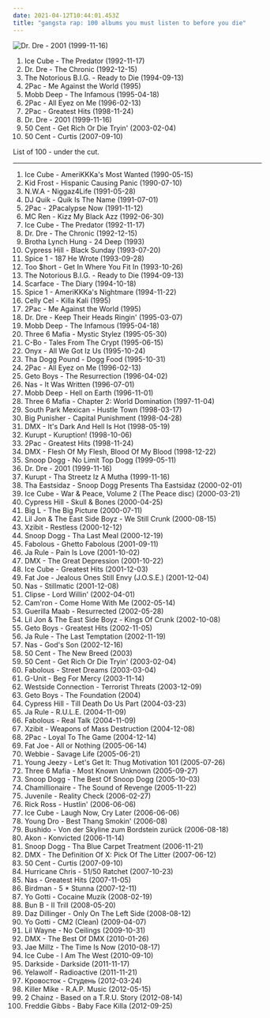 ```yaml
---
date: 2021-04-12T10:44:01.453Z
title: "gangsta rap: 100 albums you must listen to before you die"
---
```

![Dr. Dre - 2001 (1999-11-16)](http://coverartarchive.org/release/db4baedf-bfe1-4e04-b359-99761f1b3deb/8671147785-500.jpg "Dr. Dre - 2001 (1999-11-16)")
<ol class="albums">
<li data-cover="http://coverartarchive.org/release/c79b4651-0f84-4930-b95b-e41fb24274d5/13517018832-500.jpg" data-tags="gangsta rap, rap" role="button">Ice Cube - The Predator (1992-11-17)</li>
<li data-cover="http://coverartarchive.org/release/51088001-d00c-384f-a266-315fd3ee797a/6193413728-500.jpg" data-tags="gangsta rap, hip-hop" role="button">Dr. Dre - The Chronic (1992-12-15)</li>
<li data-cover="http://coverartarchive.org/release/f42fe7d8-fa5e-3ee5-9a83-456c8c663ed5/4383297751-500.jpg" data-tags="rap" role="button">The Notorious B.I.G. - Ready to Die (1994-09-13)</li>
<li data-cover="https://img.discogs.com/ElHcz0s3J9_H0hM7WkNLzOOdiNY=/fit-in/600x947/filters:strip_icc():format(jpeg):mode_rgb():quality(90)/discogs-images/R-6489166-1579715055-6679.jpeg.jpg" data-tags="2pac, rap, gangsta rap" role="button">2Pac - Me Against the World (1995)</li>
<li data-cover="http://coverartarchive.org/release/07e92711-51fe-4e80-97a3-be995b7f4119/4696863575-500.jpg" data-tags="hip-hop, rap" role="button">Mobb Deep - The Infamous (1995-04-18)</li>
<li data-cover="http://coverartarchive.org/release/8d2491b6-f77f-3ec2-9638-10c231663071/9390923312-500.jpg" data-tags="gangsta rap, hip-hop, 2pac, rap" role="button">2Pac - All Eyez on Me (1996-02-13)</li>
<li data-cover="https://img.discogs.com/CIw1B4aCFdudJV1Uq1LT9CZChD8=/fit-in/600x593/filters:strip_icc():format(jpeg):mode_rgb():quality(90)/discogs-images/R-3406323-1332179720.jpeg.jpg" data-tags="rap, 2pac" role="button">2Pac - Greatest Hits (1998-11-24)</li>
<li data-cover="http://coverartarchive.org/release/db4baedf-bfe1-4e04-b359-99761f1b3deb/8671147785-500.jpg" data-tags="hip-hop, rap, gangsta rap" role="button">Dr. Dre - 2001 (1999-11-16)</li>
<li data-cover="https://img.discogs.com/r_jMkyQ0urHTrJ-ochhEy-z5qbk=/fit-in/600x590/filters:strip_icc():format(jpeg):mode_rgb():quality(90)/discogs-images/R-7189287-1542925626-1490.jpeg.jpg" data-tags="rap, hip-hop, 50 cent" role="button">50 Cent - Get Rich Or Die Tryin' (2003-02-04)</li>
<li data-cover="http://coverartarchive.org/release/30449188-217a-306d-91ab-5e4c7b6720cc/15035519821-500.jpg" data-tags="gangsta rap, rap, 50 cent" role="button">50 Cent - Curtis (2007-09-10)</li>
</ol>
List of 100 - under the cut.
<!-- more -->

_________________

<ol class="albums">
<li data-cover="http://coverartarchive.org/release/a2c3b6a9-91ea-4e38-9d12-7590b76aab76/13313905422-500.jpg" data-tags="gangsta rap" role="button">
Ice Cube - AmeriKKKa's Most Wanted (1990-05-15)
</li>
<li data-cover="https://img.discogs.com/YLtxjqK_Lh5RrBz9iGD4LsurXJA=/fit-in/600x600/filters:strip_icc():format(jpeg):mode_rgb():quality(90)/discogs-images/R-597739-1396955161-1634.jpeg.jpg" data-tags="gangsta rap, latin hip hop" role="button">
Kid Frost - Hispanic Causing Panic (1990-07-10)
</li>
<li data-cover="http://coverartarchive.org/release/3f722f4f-94d3-4db1-9149-fdc787db10f1/14245327553-500.jpg" data-tags="gangsta rap" role="button">
N.W.A - Niggaz4Life (1991-05-28)
</li>
<li data-cover="http://coverartarchive.org/release/573ba363-1706-4820-92ef-a3552235c7da/24589797802-500.jpg" data-tags="gangsta rap, west coast rap" role="button">
DJ Quik - Quik Is The Name (1991-07-01)
</li>
<li data-cover="http://coverartarchive.org/release/7e39722c-500b-4e15-aa2b-805a0d1b74cf/3276227761-500.jpg" data-tags="gangsta rap" role="button">
2Pac - 2Pacalypse Now (1991-11-12)
</li>
<li data-cover="https://img.discogs.com/XvX9_Kx__SrkTiWRGAMlhTOEE_0=/fit-in/500x490/filters:strip_icc():format(jpeg):mode_rgb():quality(90)/discogs-images/R-225151-1177019002.jpeg.jpg" data-tags="rap, gangsta rap, hardcore hip-hop, west coast rap" role="button">
MC Ren - Kizz My Black Azz (1992-06-30)
</li>
<li data-cover="http://coverartarchive.org/release/c79b4651-0f84-4930-b95b-e41fb24274d5/13517018832-500.jpg" data-tags="gangsta rap, rap" role="button">
Ice Cube - The Predator (1992-11-17)
</li>
<li data-cover="http://coverartarchive.org/release/51088001-d00c-384f-a266-315fd3ee797a/6193413728-500.jpg" data-tags="gangsta rap, hip-hop" role="button">
Dr. Dre - The Chronic (1992-12-15)
</li>
<li data-cover="https://img.discogs.com/kVi4UKbgy0zT2tWVNFT3Kr-CnGA=/fit-in/600x598/filters:strip_icc():format(jpeg):mode_rgb():quality(90)/discogs-images/R-492190-1302215784.jpeg.jpg" data-tags="gangsta rap" role="button">
Brotha Lynch Hung - 24 Deep (1993)
</li>
<li data-cover="https://img.discogs.com/2GgQjIjcDb1eAQyuyx6IXw0Sf78=/fit-in/600x600/filters:strip_icc():format(jpeg):mode_rgb():quality(90)/discogs-images/R-16516737-1608227995-7003.jpeg.jpg" data-tags="hip-hop, rap" role="button">
Cypress Hill - Black Sunday (1993-07-20)
</li>
<li data-cover="http://coverartarchive.org/release/ad4bfef3-3a8f-4dda-8d0f-56d39e35a654/22381675096-500.jpg" data-tags="gangsta rap" role="button">
Spice 1 - 187 He Wrote (1993-09-28)
</li>
<li data-cover="http://coverartarchive.org/release/3ea2a089-2c7b-4da3-b676-d87ba24fa867/2312470572-500.jpg" data-tags="bay area" role="button">
Too $hort - Get In Where You Fit In (1993-10-26)
</li>
<li data-cover="http://coverartarchive.org/release/f42fe7d8-fa5e-3ee5-9a83-456c8c663ed5/4383297751-500.jpg" data-tags="rap" role="button">
The Notorious B.I.G. - Ready to Die (1994-09-13)
</li>
<li data-cover="http://coverartarchive.org/release/6336ee8c-067b-46e8-b2d9-212f16b4e1ef/14279367035-500.jpg" data-tags="gangsta rap" role="button">
Scarface - The Diary (1994-10-18)
</li>
<li data-cover="http://coverartarchive.org/release/e000804e-5320-445a-8ee1-d6d285e44a0f/4774292059-500.jpg" data-tags="gangsta rap" role="button">
Spice 1 - AmeriKKKa's Nightmare (1994-11-22)
</li>
<li data-cover="http://coverartarchive.org/release/1d839287-fc18-4515-b9e6-5a1694d3869d/15197555065-500.jpg" data-tags="gangsta rap, west coast rap, yay area" role="button">
Celly Cel - Killa Kali (1995)
</li>
<li data-cover="https://img.discogs.com/ElHcz0s3J9_H0hM7WkNLzOOdiNY=/fit-in/600x947/filters:strip_icc():format(jpeg):mode_rgb():quality(90)/discogs-images/R-6489166-1579715055-6679.jpeg.jpg" data-tags="2pac, rap, gangsta rap" role="button">
2Pac - Me Against the World (1995)
</li>
<li data-cover="https://img.discogs.com/HFjFo-odqbZg5DNTJdhAVDbKWl4=/fit-in/600x596/filters:strip_icc():format(jpeg):mode_rgb():quality(90)/discogs-images/R-468156-1167307287.jpeg.jpg" data-tags="gangsta rap, g-funk" role="button">
Dr. Dre - Keep Their Heads Ringin' (1995-03-07)
</li>
<li data-cover="http://coverartarchive.org/release/07e92711-51fe-4e80-97a3-be995b7f4119/4696863575-500.jpg" data-tags="hip-hop, rap" role="button">
Mobb Deep - The Infamous (1995-04-18)
</li>
<li data-cover="http://coverartarchive.org/release/d57b5ef8-ca89-4ce3-b1f4-b4f531f9cfe4/18953650600-500.jpg" data-tags="horrorcore, gangsta rap, memphis rap" role="button">
Three 6 Mafia - Mystic Stylez (1995-05-30)
</li>
<li data-cover="http://coverartarchive.org/release/2baf708f-8c79-4378-8577-32bedfb42548/13720364484-500.jpg" data-tags="gangsta rap" role="button">
C-Bo - Tales From The Crypt (1995-06-15)
</li>
<li data-cover="http://coverartarchive.org/release/5b899bee-698e-4d88-a86c-f3992790e2a8/17632744739-500.jpg" data-tags="east coast rap" role="button">
Onyx - All We Got Iz Us (1995-10-24)
</li>
<li data-cover="https://img.discogs.com/U3KuBPys_k3DkoxORmSLgIVEtz4=/fit-in/600x603/filters:strip_icc():format(jpeg):mode_rgb():quality(90)/discogs-images/R-226063-1561987540-3451.jpeg.jpg" data-tags="g-funk" role="button">
Tha Dogg Pound - Dogg Food (1995-10-31)
</li>
<li data-cover="http://coverartarchive.org/release/8d2491b6-f77f-3ec2-9638-10c231663071/9390923312-500.jpg" data-tags="gangsta rap, hip-hop, 2pac, rap" role="button">
2Pac - All Eyez on Me (1996-02-13)
</li>
<li data-cover="http://coverartarchive.org/release/5a9d7648-edef-4bcc-8d58-83b284708840/15951010940-500.jpg" data-tags="gangsta rap, southern rap, rap-a-lot" role="button">
Geto Boys - The Resurrection (1996-04-02)
</li>
<li data-cover="http://coverartarchive.org/release/dee08d2d-eb6d-4376-988a-07984dbdf738/12639957674-500.jpg" data-tags="rap, hip-hop" role="button">
Nas - It Was Written (1996-07-01)
</li>
<li data-cover="http://coverartarchive.org/release/44b4fdc9-da09-3ed0-97a8-2ff6909c097b/2809778262-500.jpg" data-tags="hip-hop, rap, classic hip-hop" role="button">
Mobb Deep - Hell on Earth (1996-11-01)
</li>
<li data-cover="http://coverartarchive.org/release/f26284b3-367d-430d-96ec-a70ec73bdc43/18893059393-500.jpg" data-tags="rap, 90s, gangsta rap, when the smoke clears" role="button">
Three 6 Mafia - Chapter 2: World Domination (1997-11-04)
</li>
<li data-cover="http://coverartarchive.org/release/1f61f256-9556-45cd-97c9-eb65f58918e8/15689384597-500.jpg" data-tags="gangsta rap, southern rap, spc" role="button">
South Park Mexican - Hustle Town (1998-03-17)
</li>
<li data-cover="http://coverartarchive.org/release/5ff73aa7-2326-444e-9204-1125f2bd4684/2977313794-500.jpg" data-tags="rap" role="button">
Big Punisher - Capital Punishment (1998-04-28)
</li>
<li data-cover="https://img.discogs.com/i3Plihomtgk6DMmhTt8bs2BjIxo=/fit-in/600x603/filters:strip_icc():format(jpeg):mode_rgb():quality(90)/discogs-images/R-2051207-1597799463-5023.jpeg.jpg" data-tags="rap, dmx" role="button">
DMX - It's Dark And Hell Is Hot (1998-05-19)
</li>
<li data-cover="http://coverartarchive.org/release/01a98e51-cc5b-4244-9aec-6c3552d1e774/14285343454-500.jpg" data-tags="gangsta rap" role="button">
Kurupt - Kuruption! (1998-10-06)
</li>
<li data-cover="https://img.discogs.com/CIw1B4aCFdudJV1Uq1LT9CZChD8=/fit-in/600x593/filters:strip_icc():format(jpeg):mode_rgb():quality(90)/discogs-images/R-3406323-1332179720.jpeg.jpg" data-tags="rap, 2pac" role="button">
2Pac - Greatest Hits (1998-11-24)
</li>
<li data-cover="http://coverartarchive.org/release/1dc36ea5-0ac6-4567-a138-f17381d243c1/8192970621-500.jpg" data-tags="rap" role="button">
DMX - Flesh Of My Flesh, Blood Of My Blood (1998-12-22)
</li>
<li data-cover="http://coverartarchive.org/release/0bdfbf57-5e2b-44f8-938c-c30c76de4bad/10735639975-500.jpg" data-tags="gangsta rap, g-funk, rap, west coast rap" role="button">
Snoop Dogg - No Limit Top Dogg (1999-05-11)
</li>
<li data-cover="http://coverartarchive.org/release/db4baedf-bfe1-4e04-b359-99761f1b3deb/8671147785-500.jpg" data-tags="hip-hop, rap, gangsta rap" role="button">
Dr. Dre - 2001 (1999-11-16)
</li>
<li data-cover="http://coverartarchive.org/release/48d6c571-78f4-4dfc-b146-c2f780ab67d2/13721847012-500.jpg" data-tags="gangsta rap, west coast rap" role="button">
Kurupt - Tha Streetz Iz A Mutha (1999-11-16)
</li>
<li data-cover="http://coverartarchive.org/release/d44e4d94-084d-4808-abab-309c4b4749f7/10333285045-500.jpg" data-tags="rap, gangsta rap, west coast rap, g-funk, tha eastsidaz, kaudogg, pih-poh" role="button">
Tha Eastsidaz - Snoop Dogg Presents Tha Eastsidaz (2000-02-01)
</li>
<li data-cover="http://coverartarchive.org/release/05a01d85-ea57-4b35-a7cd-f1ae18437328/3420809133-500.jpg" data-tags="ice cube, gangsta rap" role="button">
Ice Cube - War & Peace, Volume 2 (The Peace disc) (2000-03-21)
</li>
<li data-cover="https://img.discogs.com/-FTLXlXt_wEClCPah1OnIfjAmQE=/fit-in/450x450/filters:strip_icc():format(jpeg):mode_rgb():quality(90)/discogs-images/R-519605-1264963269.jpeg.jpg" data-tags="rapcore, hip-hop" role="button">
Cypress Hill - Skull & Bones (2000-04-25)
</li>
<li data-cover="http://coverartarchive.org/release/1b67af32-666a-43e9-90ff-1d5dcc3d7fdd/15889538896-500.jpg" data-tags="hip-hop" role="button">
Big L - The Big Picture (2000-07-11)
</li>
<li data-cover="http://coverartarchive.org/release/62b64325-70f0-4290-a51a-05a63bf44330/13919672240-500.jpg" data-tags="hip-hop, rap, american, gangsta rap, crunk, 00s, southern hip-hop" role="button">
Lil Jon & The East Side Boyz - We Still Crunk (2000-08-15)
</li>
<li data-cover="http://coverartarchive.org/release/68323203-8cfa-4d43-91ef-930eeef99cf5/5730125548-500.jpg" data-tags="hip-hop, gangsta rap" role="button">
Xzibit - Restless (2000-12-12)
</li>
<li data-cover="https://img.discogs.com/k4Xwr_-2EvwkVY_tCBxUpqmumxM=/fit-in/600x600/filters:strip_icc():format(jpeg):mode_rgb():quality(90)/discogs-images/R-1684169-1237899769.jpeg.jpg" data-tags="rap" role="button">
Snoop Dogg - Tha Last Meal (2000-12-19)
</li>
<li data-cover="https://img.discogs.com/162722db579554db812b537fc8fbe8021fb40203/images/spacer.gif" data-tags="rap" role="button">
Fabolous - Ghetto Fabolous (2001-09-11)
</li>
<li data-cover="http://coverartarchive.org/release/73dc8688-cb4a-464f-becf-7a1e8e53110d/22242470526-500.jpg" data-tags="hip-hop" role="button">
Ja Rule - Pain Is Love (2001-10-02)
</li>
<li data-cover="https://img.discogs.com/lOzQtrpedMvyB9C39LG8oJHyHCQ=/fit-in/300x300/filters:strip_icc():format(jpeg):mode_rgb():quality(90)/discogs-images/R-478646-1119616548.jpg.jpg" data-tags="dmx, rap" role="button">
DMX - The Great Depression (2001-10-22)
</li>
<li data-cover="http://coverartarchive.org/release/3c61954d-6496-421c-a3a5-95d3f6015320/2434216412-500.jpg" data-tags="rap" role="button">
Ice Cube - Greatest Hits (2001-12-03)
</li>
<li data-cover="http://coverartarchive.org/release/114cb23c-8382-4b86-ac69-93b56a1d650d/14906482604-500.jpg" data-tags="hip-hop, rap" role="button">
Fat Joe - Jealous Ones Still Envy (J.O.S.E.) (2001-12-04)
</li>
<li data-cover="https://img.discogs.com/ce2bXe_XnmZeSoI9PbdPzpDjdm8=/fit-in/600x450/filters:strip_icc():format(jpeg):mode_rgb():quality(90)/discogs-images/R-5788920-1402698639-1454.jpeg.jpg" data-tags="hip-hop, rap" role="button">
Nas - Stillmatic (2001-12-08)
</li>
<li data-cover="http://coverartarchive.org/release/c5043588-ff22-40d0-b738-60ce6a817537/9609881130-500.jpg" data-tags="rap" role="button">
Clipse - Lord Willin' (2002-04-01)
</li>
<li data-cover="https://img.discogs.com/chPLJSmMedjvd1YZM7rL10z0jMg=/fit-in/600x600/filters:strip_icc():format(jpeg):mode_rgb():quality(90)/discogs-images/R-2506902-1461825514-3010.jpeg.jpg" data-tags="camron" role="button">
Cam'ron - Come Home With Me (2002-05-14)
</li>
<li data-cover="http://coverartarchive.org/release/8c3b9e78-dbd8-40e7-9151-e619ebe16abc/12612160041-500.jpg" data-tags="gangsta rap, texas, houston rap, all of my doggs" role="button">
Guerilla Maab - Resurrected (2002-05-28)
</li>
<li data-cover="https://img.discogs.com/Sc8h4hNvvfIveS0Cyd3A7gKBmqY=/fit-in/466x462/filters:strip_icc():format(jpeg):mode_rgb():quality(90)/discogs-images/R-463334-1135168849.jpeg.jpg" data-tags="crunk" role="button">
Lil Jon & The East Side Boyz - Kings Of Crunk (2002-10-08)
</li>
<li data-cover="https://img.discogs.com/ZzFeIU7MFcwA91NuJsamflXWbIo=/fit-in/600x599/filters:strip_icc():format(jpeg):mode_rgb():quality(90)/discogs-images/R-2747354-1446282910-4934.jpeg.jpg" data-tags="gangsta rap, rap-a-lot" role="button">
Geto Boys - Greatest Hits (2002-11-05)
</li>
<li data-cover="http://coverartarchive.org/release/f7fdbb85-f76c-4fe5-83a2-6016e3c05a18/6219252018-500.jpg" data-tags="rap, gangsta rap, ja rule" role="button">
Ja Rule - The Last Temptation (2002-11-19)
</li>
<li data-cover="https://img.discogs.com/e9bP78FudkC0nkWRFNQUy38QDF0=/fit-in/600x602/filters:strip_icc():format(jpeg):mode_rgb():quality(90)/discogs-images/R-328103-1262865321.jpeg.jpg" data-tags="rap" role="button">
Nas - God's Son (2002-12-16)
</li>
<li data-cover="http://coverartarchive.org/release/b2463ee8-ddcb-4d8d-93ee-36835456d144/1630449680-500.jpg" data-tags="hip hop" role="button">
50 Cent - The New Breed (2003)
</li>
<li data-cover="https://img.discogs.com/r_jMkyQ0urHTrJ-ochhEy-z5qbk=/fit-in/600x590/filters:strip_icc():format(jpeg):mode_rgb():quality(90)/discogs-images/R-7189287-1542925626-1490.jpeg.jpg" data-tags="rap, hip-hop, 50 cent" role="button">
50 Cent - Get Rich Or Die Tryin' (2003-02-04)
</li>
<li data-cover="http://coverartarchive.org/release/da29895c-7f44-4656-b519-9c3cb9aa04d3/2036899811-500.jpg" data-tags="rap, gangsta rap" role="button">
Fabolous - Street Dreams (2003-03-04)
</li>
<li data-cover="https://img.discogs.com/0GRKX6vZKxmykt49aVPTcsro_F4=/fit-in/300x298/filters:strip_icc():format(jpeg):mode_rgb():quality(90)/discogs-images/R-1963323-1255339548.jpeg.jpg" data-tags="rap, g-unit" role="button">
G-Unit - Beg For Mercy (2003-11-14)
</li>
<li data-cover="https://img.discogs.com/jPI0_ZYYFYjCsPjgq4LdKhXLyVM=/fit-in/500x489/filters:strip_icc():format(jpeg):mode_rgb():quality(90)/discogs-images/R-2693381-1296840161.jpeg.jpg" data-tags="gangsta rap" role="button">
Westside Connection - Terrorist Threats (2003-12-09)
</li>
<li data-cover="http://coverartarchive.org/release/36d8f6cd-6d7d-4ba6-802d-e2f2a303f25f/18235913836-500.jpg" data-tags="rap, gangsta rap, rap-a-lot" role="button">
Geto Boys - The Foundation (2004)
</li>
<li data-cover="http://coverartarchive.org/release/a7968320-e985-48b1-8424-64dccccf1503/5157859126-500.jpg" data-tags="hip hop" role="button">
Cypress Hill - Till Death Do Us Part (2004-03-23)
</li>
<li data-cover="http://coverartarchive.org/release/441a0b72-1a3b-42bc-af66-99aeff9844cc/15146704098-500.jpg" data-tags="rap" role="button">
Ja Rule - R.U.L.E. (2004-11-09)
</li>
<li data-cover="http://coverartarchive.org/release/6a601b1a-8e91-47b4-8a26-fe3aa08fb824/2036785255-500.jpg" data-tags="rap" role="button">
Fabolous - Real Talk (2004-11-09)
</li>
<li data-cover="http://coverartarchive.org/release/bf981e05-2807-4fc3-857b-7291add78009/14322837992-500.jpg" data-tags="rap, gangsta rap" role="button">
Xzibit - Weapons of Mass Destruction (2004-12-08)
</li>
<li data-cover="http://coverartarchive.org/release/278258e6-ea1a-4b16-aff4-f23233e272cc/3925882965-500.jpg" data-tags="rap" role="button">
2Pac - Loyal To The Game (2004-12-14)
</li>
<li data-cover="http://coverartarchive.org/release/1e4b528d-5ba9-4c24-83d6-5725122c064c/13789321556-500.jpg" data-tags="hip-hop, hip hop, rap, american, gangsta rap, east coast, 00s, fat joe, hip hop rap" role="button">
Fat Joe - All or Nothing (2005-06-14)
</li>
<li data-cover="http://coverartarchive.org/release/a496dce8-80bb-4eb6-ac5b-2e29018e1f4a/26214525376-500.jpg" data-tags="hip-hop, rap, gangsta rap, debut, playlist1, lil boosie and webbie, media player library, savagelife" role="button">
Webbie - Savage Life (2005-06-21)
</li>
<li data-cover="https://img.discogs.com/FujUUOc4K7o_TX2NDUN4h48c9mc=/fit-in/492x500/filters:strip_icc():format(jpeg):mode_rgb():quality(90)/discogs-images/R-9054403-1473968043-6649.jpeg.jpg" data-tags="rap, gangsta rap" role="button">
Young Jeezy - Let's Get It: Thug Motivation 101 (2005-07-26)
</li>
<li data-cover="http://coverartarchive.org/release/ddbf2b20-64b5-4ca3-b837-d8783e027880/24023733862-500.jpg" data-tags="rap" role="button">
Three 6 Mafia - Most Known Unknown (2005-09-27)
</li>
<li data-cover="http://coverartarchive.org/release/62a1cd53-1339-4f04-8113-287b174c3917/9245363400-500.jpg" data-tags="rap" role="button">
Snoop Dogg - The Best Of Snoop Dogg (2005-10-03)
</li>
<li data-cover="https://img.discogs.com/d4JdIjxn4tzoy_fhSskFCOsmqj0=/fit-in/500x500/filters:strip_icc():format(jpeg):mode_rgb():quality(90)/discogs-images/R-570439-1132788126.jpeg.jpg" data-tags="dirty south, southern rap, chamillionaire, hip-hop, rap" role="button">
Chamillionaire - The Sound of Revenge (2005-11-22)
</li>
<li data-cover="http://coverartarchive.org/release/251ece47-ce0b-4e3c-9ae4-08b93674f330/1328218136-500.jpg" data-tags="hip-hop, hip hop, rap, bounce, american, gangsta rap, 00s, southern rap, southern hip-hop, top25, us number one, new orleans rap" role="button">
Juvenile - Reality Check (2006-02-27)
</li>
<li data-cover="http://coverartarchive.org/release/6628cbde-215d-4f9f-a181-3295b2159473/1432403429-500.jpg" data-tags="hip hop, r&b" role="button">
Rick Ross - Hustlin' (2006-06-06)
</li>
<li data-cover="http://coverartarchive.org/release/2c875bbe-0aaa-4e71-93e2-4b1ff824f0f5/10533983748-500.jpg" data-tags="rap, west coast rap" role="button">
Ice Cube - Laugh Now, Cry Later (2006-06-06)
</li>
<li data-cover="http://coverartarchive.org/release/3d9c2f61-7fa3-4d75-b4de-c0c7d3cc26cf/9375717257-500.jpg" data-tags="young dro" role="button">
Young Dro - Best Thang Smokin' (2006-08)
</li>
<li data-cover="https://img.discogs.com/jgVrqUUmuYrm_hmJMIrDc3Jbla8=/fit-in/500x500/filters:strip_icc():format(jpeg):mode_rgb():quality(90)/discogs-images/R-778331-1157808222.jpeg.jpg" data-tags="gangsta rap, german hip hop" role="button">
Bushido - Von der Skyline zum Bordstein zurück (2006-08-18)
</li>
<li data-cover="http://coverartarchive.org/release/a44df8e4-87b9-48a7-9a18-795a5abf44c6/16180855087-500.jpg" data-tags="akon" role="button">
Akon - Konvicted (2006-11-14)
</li>
<li data-cover="http://coverartarchive.org/release/8ee2781d-9c6a-4e62-929e-9d74730a5095/10330710732-500.jpg" data-tags="rap, gangsta rap" role="button">
Snoop Dogg - Tha Blue Carpet Treatment (2006-11-21)
</li>
<li data-cover="http://coverartarchive.org/release/797ec0b3-e43d-4e75-9ebc-bd9fbc11a26a/5145546244-500.jpg" data-tags="hip-hop, hip hop, rap" role="button">
DMX - The Definition Of X: Pick Of The Litter (2007-06-12)
</li>
<li data-cover="http://coverartarchive.org/release/30449188-217a-306d-91ab-5e4c7b6720cc/15035519821-500.jpg" data-tags="gangsta rap, rap, 50 cent" role="button">
50 Cent - Curtis (2007-09-10)
</li>
<li data-cover="http://coverartarchive.org/release/4e07b93d-e10f-4cc7-8590-526394a5eed3/24142213336-500.jpg" data-tags="gangsta rap, hip-hop and rnb, hurricane chris" role="button">
Hurricane Chris - 51/50 Ratchet (2007-10-23)
</li>
<li data-cover="http://coverartarchive.org/release/9a4cb291-8de3-47af-8183-605f1576311a/10068010974-500.jpg" data-tags="nas, rap, east coast" role="button">
Nas - Greatest Hits (2007-11-05)
</li>
<li data-cover="http://coverartarchive.org/release/f2218578-270a-4339-9943-a9d38876f30d/10313891153-500.jpg" data-tags="rap" role="button">
Birdman - 5 * Stunna (2007-12-11)
</li>
<li data-cover="https://img.discogs.com/gQ10xuY7_eRhYXiJnWbxRtan634=/fit-in/600x597/filters:strip_icc():format(jpeg):mode_rgb():quality(90)/discogs-images/R-13132458-1548617759-9803.png.jpg" data-tags="hip-hop, rap, gangsta rap, yo, playlist1, yo gotti, drugs and alcohol, lil boosie and webbie, media player library, untitled playlist" role="button">
Yo Gotti - Cocaine Muzik (2008-02-19)
</li>
<li data-cover="http://coverartarchive.org/release/7faad4bc-0b97-41c4-9afb-65c38cda9f15/9587449599-500.jpg" data-tags="rap, hip-hop" role="button">
Bun B - II Trill (2008-05-20)
</li>
<li data-cover="http://coverartarchive.org/release/6c5ea6f2-1f26-4945-a19d-067aa887c55c/22629239985-500.jpg" data-tags="gangsta rap" role="button">
Daz Dillinger - Only On The Left Side (2008-08-12)
</li>
<li data-cover="https://img.discogs.com/NJUrr8itySV_BW2Lvo9WvpWrCTU=/fit-in/600x600/filters:strip_icc():format(jpeg):mode_rgb():quality(90)/discogs-images/R-14794570-1581737726-6747.jpeg.jpg" data-tags="hip-hop, rap" role="button">
Yo Gotti - CM2 (Clean) (2009-04-07)
</li>
<li data-cover="http://coverartarchive.org/release/1d177fc8-9be5-4682-86b6-b11257d71325/4406825400-500.jpg" data-tags="gangsta rap, 00s, southern hip-hop" role="button">
Lil Wayne - No Ceilings (2009-10-31)
</li>
<li data-cover="http://coverartarchive.org/release/2e4ac0c8-0188-4fb6-a2ed-211cf6e3f95d/13970824493-500.jpg" data-tags="hip-hop, rap" role="button">
DMX - The Best Of DMX (2010-01-26)
</li>
<li data-cover="https://img.discogs.com/lkr1cpwkJQjMGsT1qM3LCIMweVo=/fit-in/320x320/filters:strip_icc():format(jpeg):mode_rgb():quality(90)/discogs-images/R-1982222-1256571740.jpeg.jpg" data-tags="gangsta rap" role="button">
Jae Millz - The Time Is Now (2010-08-17)
</li>
<li data-cover="https://img.discogs.com/jQvH2RM7qJ2k7LqOYPG_-vpFGio=/fit-in/600x597/filters:strip_icc():format(jpeg):mode_rgb():quality(90)/discogs-images/R-9917019-1490040312-5311.jpeg.jpg" data-tags="west coast hip hop" role="button">
Ice Cube - I Am The West (2010-09-10)
</li>
<li data-cover="https://img.discogs.com/XNB5cRa3Yr_ztHNSSiqXUQHOwqs=/fit-in/339x339/filters:strip_icc():format(jpeg):mode_rgb():quality(90)/discogs-images/R-3818700-1345635944-6929.jpeg.jpg" data-tags="electronic, sacramento" role="button">
Darkside - Darkside (2011-11-17)
</li>
<li data-cover="http://coverartarchive.org/release/fbb952f0-cb95-427e-8189-50f29ae2c34f/5259694807-500.jpg" data-tags="rap" role="button">
Yelawolf - Radioactive (2011-11-21)
</li>
<li data-cover="http://coverartarchive.org/release/63fe4fd9-6419-4678-9eef-280696f02a5f/8225307090-500.jpg" data-tags="self-released" role="button">
Кровосток - Студень (2012-03-24)
</li>
<li data-cover="http://coverartarchive.org/release/38f86768-ec68-46a6-bdbc-3b708f418dcf/954447311-500.jpg" data-tags="hip-hop" role="button">
Killer Mike - R.A.P. Music (2012-05-15)
</li>
<li data-cover="http://coverartarchive.org/release/48e6db7f-b247-4da6-bcc1-3a89100a7c8d/12252536435-500.jpg" data-tags="2 chainz" role="button">
2 Chainz - Based on a T.R.U. Story (2012-08-14)
</li>
<li data-cover="http://coverartarchive.org/release/d2534ea3-418b-40ef-9130-81ceb210860d/5520097661-500.jpg" data-tags="freddie gibbs" role="button">
Freddie Gibbs - Baby Face Killa (2012-09-25)
</li>
</ol>